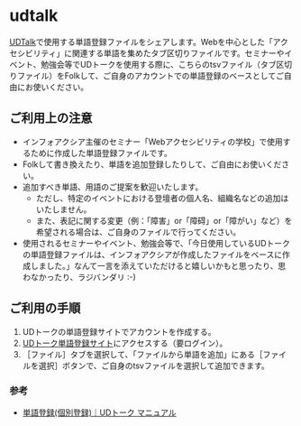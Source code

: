 # udtalk
[UDTalk](https://udtalk.jp/)で使用する単語登録ファイルをシェアします。Webを中心とした「アクセシビリティ」に関連する単語を集めたタブ区切りファイルです。セミナーやイベント、勉強会等でUDトークを使用する際に、こちらのtsvファイル（タブ区切りファイル）をFolkして、ご自身のアカウントでの単語登録のベースとしてご自由にお使いください。

## ご利用上の注意
- インフォアクシア主催のセミナー「Webアクセシビリティの学校」で使用するために作成した単語登録ファイルです。
- Folkして書き換えたり、単語を追加登録したりして、ご自由にお使いください。
- 追加すべき単語、用語のご提案を歓迎いたします。
  - ただし、特定のイベントにおける登壇者の個人名、組織名などの追加はいたしません。
  - また、表記に関する変更（例：「障害」or「障碍」or「障がい」など）を希望される場合は、ご自身のファイルで行ってください。
- 使用されるセミナーやイベント、勉強会等で、「今日使用しているUDトークの単語登録ファイルは、インフォアクシアが作成したファイルをベースに作成しました。」なんて一言を添えていただけると嬉しいかもと思ったり、思わなかったり、ラジバンダリ :-)

## ご利用の手順
1. UDトークの単語登録サイトでアカウントを作成する。
2. [UDトーク単語登録サイト](https://words.udtalk.jp/word/file)にアクセスする（要ログイン）。
3. ［ファイル］タブを選択して、「ファイルから単語を追加」にある［ファイルを選択］ボタンで、ご自身のtsvファイルを選択して追加できます。

### 参考
- [単語登録(個別登録)｜UDトーク マニュアル](https://teachme.jp/27228/manuals/2963055)

